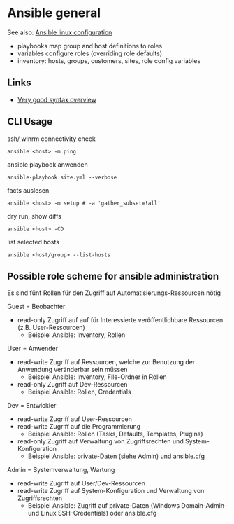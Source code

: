 # Ansible general

See also: [Ansible linux configuration](../linux/ansible/os.md)

* playbooks map group and host definitions to roles
* variables configure roles (overriding role defaults)
* inventory: hosts, groups, customers, sites, role config variables

## Links

* [Very good syntax overview](https://gist.github.com/andreicristianpetcu/b892338de279af9dac067891579cad7d)

## CLI Usage

ssh/ winrm connectivity check
```
ansible <host> -m ping
```
ansible playbook anwenden

```
ansible-playbook site.yml --verbose
```
facts auslesen

```
ansible <host> -m setup # -a 'gather_subset=!all'
```
dry run, show diffs

```
ansible <host> -CD
```
list selected hosts

```
ansible <host/group> --list-hosts
```


## Possible role scheme for ansible administration

Es sind fünf Rollen für den Zugriff auf Automatisierungs-Ressourcen nötig

Guest = Beobachter

* read-only Zugriff auf auf für Interessierte veröffentlichbare Ressourcen (z.B. User-Ressourcen)
    * Beispiel Ansible: Inventory, Rollen

User = Anwender

* read-write Zugriff auf Ressourcen, welche zur Benutzung der Anwendung veränderbar sein müssen
    * Beispiel Ansible: Inventory, File-Ordner in Rollen
* read-only Zugriff auf Dev-Ressourcen  
    * Beispiel Ansible: Rollen, Credentials

Dev = Entwickler

* read-write Zugriff auf User-Ressourcen
* read-write Zugriff auf die Programmierung
    * Beispiel Ansible: Rollen (Tasks, Defaults, Templates, Plugins)
* read-only Zugriff auf Verwaltung von Zugriffsrechten und System-Konfiguration
    * Beispiel Ansible: private-Daten (siehe Admin) und ansible.cfg

Admin = Systemverwaltung, Wartung

* read-write Zugriff auf User/Dev-Ressourcen
* read-write Zugriff auf System-Konfiguration und Verwaltung von Zugriffsrechten
    * Beispiel Ansible: Zugriff auf private-Daten (Windows Domain-Admin- und Linux SSH-Credentials) oder ansible.cfg
